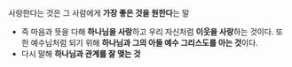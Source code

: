 사랑한다는 것은 그 사람에게 **가장 좋은 것을 원한다**는 말
- 즉 마음과 뜻을 다해 **하나님을 사랑**하고 우리 자신처럼 **이웃을 사랑**하는 것이다. 또한 예수님처럼 되기 위해 **하나님과 그의 아들 예수 그리스도를 아는 것**이다.
- 다시 말해 **하나님과 관계를 잘 맺는 것**